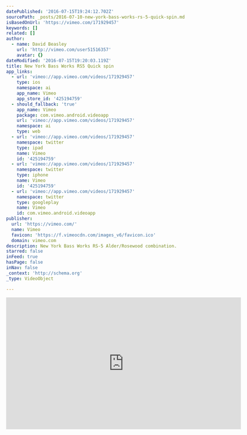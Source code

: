 ```yaml
---
datePublished: '2016-07-15T19:24:12.702Z'
sourcePath: _posts/2016-07-10-new-york-bass-works-rs-5-quick-spin.md
isBasedOnUrl: 'https://vimeo.com/171929457'
keywords: []
related: []
author:
  - name: David Beasley
    url: 'http://vimeo.com/user51516357'
    avatar: {}
dateModified: '2016-07-15T19:20:03.119Z'
title: New York Bass Works RS5 Quick spin
app_links:
  - url: 'vimeo://app.vimeo.com/videos/171929457'
    type: ios
    namespace: ai
    app_name: Vimeo
    app_store_id: '425194759'
  - should_fallback: 'true'
    app_name: Vimeo
    package: com.vimeo.android.videoapp
    url: 'vimeo://app.vimeo.com/videos/171929457'
    namespace: ai
    type: web
  - url: 'vimeo://app.vimeo.com/videos/171929457'
    namespace: twitter
    type: ipad
    name: Vimeo
    id: '425194759'
  - url: 'vimeo://app.vimeo.com/videos/171929457'
    namespace: twitter
    type: iphone
    name: Vimeo
    id: '425194759'
  - url: 'vimeo://app.vimeo.com/videos/171929457'
    namespace: twitter
    type: googleplay
    name: Vimeo
    id: com.vimeo.android.videoapp
publisher:
  url: 'https://vimeo.com/'
  name: Vimeo
  favicon: 'https://f.vimeocdn.com/images_v6/favicon.ico'
  domain: vimeo.com
description: New York Bass Works RS-5 Alder/Rosewood combination.
starred: false
inFeed: true
hasPage: false
inNav: false
_context: 'http://schema.org'
_type: VideoObject

---
```

<iframe src="https://cdn.embedly.com/widgets/media.html?src=https%3A%2F%2Fplayer.vimeo.com%2Fvideo%2F171929457&amp;url=https%3A%2F%2Fvimeo.com%2F171929457&amp;image=http%3A%2F%2Fi.vimeocdn.com%2Fvideo%2F577506018_640.jpg&amp;key=b7d04c9b404c499eba89ee7072e1c4f7&amp;type=text%2Fhtml&amp;schema=vimeo" width="640" height="360" scrolling="no" frameborder="0" allowfullscreen="" style=""></iframe>